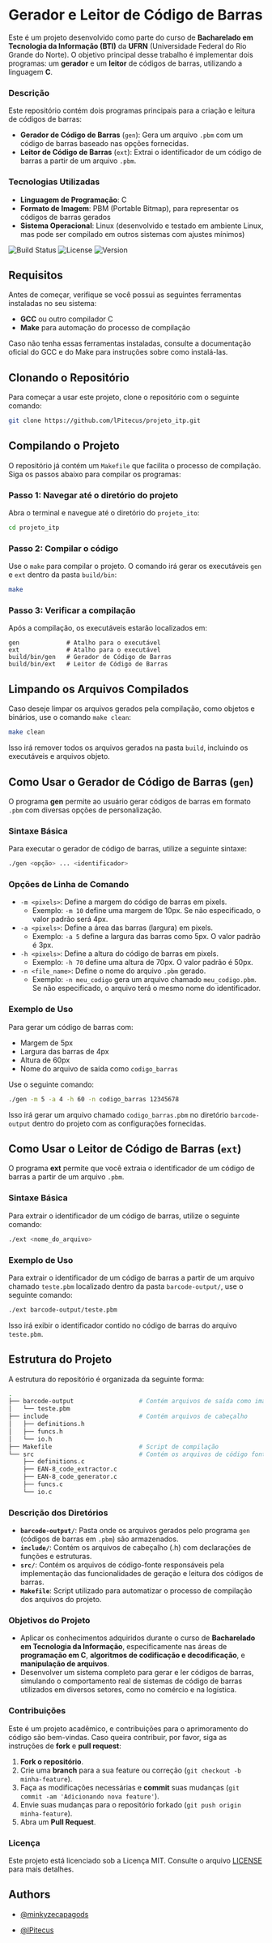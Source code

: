 # Gerador e Leitor de Código de Barras

Este é um projeto desenvolvido como parte do curso de **Bacharelado em Tecnologia da Informação (BTI)** da **UFRN** (Universidade Federal do Rio Grande do Norte). O objetivo principal desse trabalho é implementar dois programas: um **gerador** e um **leitor** de códigos de barras, utilizando a linguagem **C**.

### Descrição

Este repositório contém dois programas principais para a criação e leitura de códigos de barras:
- **Gerador de Código de Barras** (`gen`): Gera um arquivo `.pbm` com um código de barras baseado nas opções fornecidas.
- **Leitor de Código de Barras** (`ext`): Extrai o identificador de um código de barras a partir de um arquivo `.pbm`.

### Tecnologias Utilizadas

- **Linguagem de Programação**: C
- **Formato de Imagem**: PBM (Portable Bitmap), para representar os códigos de barras gerados
- **Sistema Operacional**: Linux (desenvolvido e testado em ambiente Linux, mas pode ser compilado em outros sistemas com ajustes mínimos)

![Build Status](https://img.shields.io/badge/build-passing-brightgreen) ![License](https://img.shields.io/badge/license-MIT-blue) ![Version](https://img.shields.io/badge/version-1.0.0-orange)

## Requisitos

Antes de começar, verifique se você possui as seguintes ferramentas instaladas no seu sistema:

- **GCC** ou outro compilador C
- **Make** para automação do processo de compilação

Caso não tenha essas ferramentas instaladas, consulte a documentação oficial do GCC e do Make para instruções sobre como instalá-las.

## Clonando o Repositório

Para começar a usar este projeto, clone o repositório com o seguinte comando:

```bash
git clone https://github.com/lPitecus/projeto_itp.git
```

## Compilando o Projeto

O repositório já contém um `Makefile` que facilita o processo de compilação. Siga os passos abaixo para compilar os programas:

### Passo 1: Navegar até o diretório do projeto

Abra o terminal e navegue até o diretório do `projeto_ito`:

```bash
cd projeto_itp
```

### Passo 2: Compilar o código

Use o `make` para compilar o projeto. O comando irá gerar os executáveis `gen` e `ext` dentro da pasta `build/bin`:

```bash
make
```

### Passo 3: Verificar a compilação

Após a compilação, os executáveis estarão localizados em:

```    
gen             # Atalho para o executável
ext             # Atalho para o executável
build/bin/gen   # Gerador de Código de Barras
build/bin/ext   # Leitor de Código de Barras
```

## Limpando os Arquivos Compilados

Caso deseje limpar os arquivos gerados pela compilação, como objetos e binários, use o comando `make clean`:

```bash
make clean
```

Isso irá remover todos os arquivos gerados na pasta `build`, incluindo os executáveis e arquivos objeto.

## Como Usar o Gerador de Código de Barras (`gen`)

O programa **gen** permite ao usuário gerar códigos de barras em formato `.pbm` com diversas opções de personalização.

### Sintaxe Básica

Para executar o gerador de código de barras, utilize a seguinte sintaxe:

```bash
./gen <opção> ... <identificador>
```

### Opções de Linha de Comando

- `-m <pixels>`: Define a margem do código de barras em pixels.
  - Exemplo: `-m 10` define uma margem de 10px. Se não especificado, o valor padrão será 4px.
- `-a <pixels>`: Define a área das barras (largura) em pixels.
  - Exemplo: `-a 5` define a largura das barras como 5px. O valor padrão é 3px.
- `-h <pixels>`: Define a altura do código de barras em pixels.
  - Exemplo: `-h 70` define uma altura de 70px. O valor padrão é 50px.
- `-n <file_name>`: Define o nome do arquivo `.pbm` gerado.
  - Exemplo: `-n meu_codigo` gera um arquivo chamado `meu_codigo.pbm`. Se não especificado, o arquivo terá o mesmo nome do identificador.

### Exemplo de Uso

Para gerar um código de barras com:

- Margem de 5px
- Largura das barras de 4px
- Altura de 60px
- Nome do arquivo de saída como `codigo_barras`

Use o seguinte comando:

```bash
./gen -m 5 -a 4 -h 60 -n codigo_barras 12345678
```

Isso irá gerar um arquivo chamado `codigo_barras.pbm` no diretório `barcode-output` dentro do projeto com as configurações fornecidas.

## Como Usar o Leitor de Código de Barras (`ext`)

O programa **ext** permite que você extraia o identificador de um código de barras a partir de um arquivo `.pbm`.

### Sintaxe Básica

Para extrair o identificador de um código de barras, utilize o seguinte comando:

```bash
./ext <nome_do_arquivo>
```

### Exemplo de Uso

Para extrair o identificador de um código de barras a partir de um arquivo chamado `teste.pbm` localizado dentro da pasta `barcode-output/`, use o seguinte comando:

```bash
./ext barcode-output/teste.pbm
```

Isso irá exibir o identificador contido no código de barras do arquivo `teste.pbm`.

## Estrutura do Projeto

A estrutura do repositório é organizada da seguinte forma:

```bash
.
├── barcode-output                  # Contém arquivos de saída como imagens .pbm
│   └── teste.pbm
├── include                         # Contém arquivos de cabeçalho
│   ├── definitions.h
│   ├── funcs.h
│   └── io.h
├── Makefile                        # Script de compilação
└── src                             # Contém os arquivos de código fonte
    ├── definitions.c
    ├── EAN-8_code_extractor.c
    ├── EAN-8_code_generator.c
    ├── funcs.c
    └── io.c
```

### Descrição dos Diretórios

- **`barcode-output/`**: Pasta onde os arquivos gerados pelo programa `gen` (códigos de barras em `.pbm`) são armazenados.
- **`include/`**: Contém os arquivos de cabeçalho (.h) com declarações de funções e estruturas.
- **`src/`**: Contém os arquivos de código-fonte responsáveis pela implementação das funcionalidades de geração e leitura dos códigos de barras.
- **`Makefile`**: Script utilizado para automatizar o processo de compilação dos arquivos do projeto.

### Objetivos do Projeto

- Aplicar os conhecimentos adquiridos durante o curso de **Bacharelado em Tecnologia da Informação**, especificamente nas áreas de **programação em C**, **algoritmos de codificação e decodificação**, e **manipulação de arquivos**.
- Desenvolver um sistema completo para gerar e ler códigos de barras, simulando o comportamento real de sistemas de código de barras utilizados em diversos setores, como no comércio e na logística.

### Contribuições

Este é um projeto acadêmico, e contribuições para o aprimoramento do código são bem-vindas. Caso queira contribuir, por favor, siga as instruções de **fork** e **pull request**:
1. **Fork o repositório**.
2. Crie uma **branch** para a sua feature ou correção (`git checkout -b minha-feature`).
3. Faça as modificações necessárias e **commit** suas mudanças (`git commit -am 'Adicionando nova feature'`).
4. Envie suas mudanças para o repositório forkado (`git push origin minha-feature`).
5. Abra um **Pull Request**.

### Licença

Este projeto está licenciado sob a Licença MIT. Consulte o arquivo [LICENSE](LICENSE) para mais detalhes.

## Authors

- [@minkyzecapagods](https://github.com/minkyzecapagods)

- [@lPitecus](https://github.com/lPitecus)

